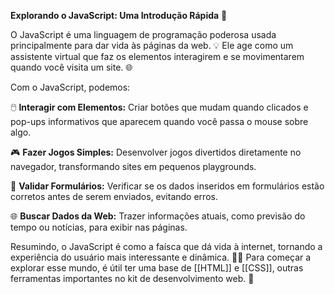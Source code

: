**Explorando o JavaScript: Uma Introdução Rápida** 🚀

O JavaScript é uma linguagem de programação poderosa usada principalmente para dar vida às páginas da web. 💡 Ele age como um assistente virtual que faz os elementos interagirem e se movimentarem quando você visita um site. 🌐

Com o JavaScript, podemos:

🖱️ **Interagir com Elementos:** Criar botões que mudam quando clicados e pop-ups informativos que aparecem quando você passa o mouse sobre algo.

🎮 **Fazer Jogos Simples:** Desenvolver jogos divertidos diretamente no navegador, transformando sites em pequenos playgrounds.

📝 **Validar Formulários:** Verificar se os dados inseridos em formulários estão corretos antes de serem enviados, evitando erros.

🌐 **Buscar Dados da Web:** Trazer informações atuais, como previsão do tempo ou notícias, para exibir nas páginas.

Resumindo, o JavaScript é como a faísca que dá vida à internet, tornando a experiência do usuário mais interessante e dinâmica. 👩‍💻 Para começar a explorar esse mundo, é útil ter uma base de [[HTML]] e [[CSS]], outras ferramentas importantes no kit de desenvolvimento web. 🎉